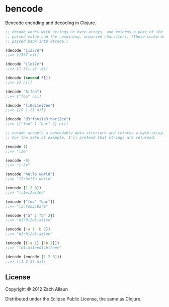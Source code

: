 # bencode

Bencode encoding and decoding in Clojure.

```clj
;; decode works with strings or byte-arrays, and returns a pair of the
;; parsed value and the remaining, unparsed characters. (These could be
;; passed back into decode.)

(decode "i1337e")
;;=> [1337 nil]

(decode "i1ei2e")
;;=> [1 (\i \2 \e)]

(decode (second *1))
;;=> [2 nil]

(decode "3:foo")
;;=> ["foo" nil]

(decode "li0ei1ei2ee")
;;=> [[0 1 2] nil]

(decode "d3:fooi1e3:bari2ee")
;;=> [{"foo" 1 "bar" 2} nil]

;; encode accepts a bencodable data structure and returns a byte-array.
;; For the sake of example, I'll pretend that strings are returned.

(encode 1)
;;=> "i1e"

(encode -5)
;;=> "i-5e"

(encode "hello world")
;;=> "11:hello world"

(encode [1 2 3])
;;=> "li1ei2ei3ee"

(encode ["foo" "bar"])
;;=> "l3:foo3:bare"

(encode {"a" 1 "b" 2})
;;=> "d1:bi2e1:ai1ee"

(encode {:a 1 :b 2})
;;=> "d1:bi2e1:ai1ee"

(encode [{:a 1} {:b 2}])
;;=> "ld1:ai1eed1:bi2eee"

(decode (encode [1 2 3]))
;;=> [[1 2 3] nil]
```

## License

Copyright © 2012 Zach Allaun

Distributed under the Eclipse Public License, the same as Clojure.
